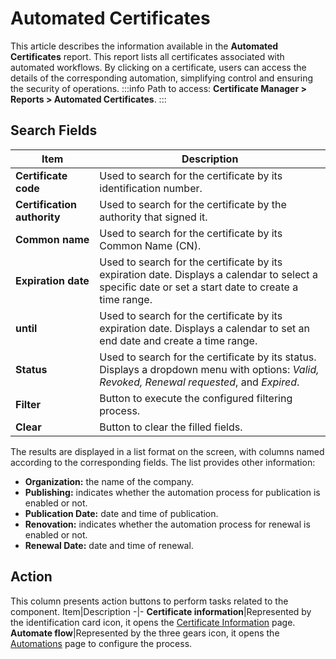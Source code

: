 # Automated Certificates

This article describes the information available in the **Automated Certificates** report. This report lists all certificates associated with automated workflows. By clicking on a certificate, users can access the details of the corresponding automation, simplifying control and ensuring the security of operations.
 :::info
Path to access: **Certificate Manager > Reports > Automated Certificates**.
:::

## Search Fields
Item|Description
-|-
**Certificate code**|Used to search for the certificate by its identification number.
**Certification authority**|Used to search for the certificate by the authority that signed it.
**Common name**|Used to search for the certificate by its Common Name (CN).
**Expiration date**|Used to search for the certificate by its expiration date. Displays a calendar to select a specific date or set a start date to create a time range.
**until**|Used to search for the certificate by its expiration date. Displays a calendar to set an end date and create a time range.
**Status**|Used to search for the certificate by its status. Displays a dropdown menu with options: *Valid, Revoked, Renewal requested*, and *Expired*.
**Filter**|Button to execute the configured filtering process.
**Clear**|Button to clear the filled fields.

The results are displayed in a list format on the screen, with columns named according to the corresponding fields. The list provides other information:

* **Organization:** the name of the company.
* **Publishing:** indicates whether the automation process for publication is enabled or not.
* **Publication Date:** date and time of publication.
* **Renovation:** indicates whether the automation process for renewal is enabled or not.
* **Renewal Date:** date and time of renewal.

## Action
This column presents action buttons to perform tasks related to the component.
Item|Description
-|-
**Certificate information**|Represented by the identification card icon, it opens the [Certificate Information](/v3-32/docs/certificate-manager-settings-how-to-download-certificate-key) page.
**Automate flow**|Represented by the three gears icon, it opens the [Automations](/v3-32/docs/how-to-automate-the-lifecycle-of-a-certificate) page to configure the process.

